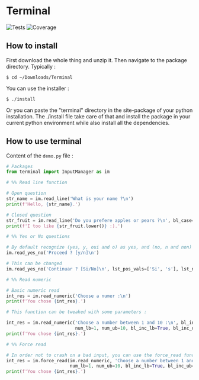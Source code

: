 # Terminal

![Tests](https://github.com/tristanmsct/Terminal/actions/workflows/tests.yml/badge.svg)
![Coverage](https://github.com/tristanmsct/Terminal/coverage.svg)

## How to install

First download the whole thing and unzip it. Then navigate to the package directory. Typically :

`$ cd ~/Downloads/Terminal`

You can use the installer :

`$ ./install`

Or you can paste the "terminal" directory in the site-package of your python installation. The ./install file take care of that and install the package in your current python environment while also install all the dependencies.

## How to use terminal

Content of the `demo.py` file :

```Python
# Packages
from terminal import InputManager as im

# %% Read line function

# Open question
str_name = im.read_line('What is your name ?\n')
print(f'Hello, {str_name}.')

# Closed question
str_fruit = im.read_line('Do you prefere apples or pears ?\n', bl_case=False, lst_values=['Apples', 'Pears'])
print(f'I too like {str_fruit.lower()} :).')

# %% Yes or No questions

# By default recognize (yes, y, oui and o) as yes, and (no, n and non) as no.
im.read_yes_no('Proceed ? [y/n]\n')

# This can be changed
im.read_yes_no('Continuar ? [Si/No]\n', lst_pos_vals=['Si', 's'], lst_neg_vals=['No', 'n'])

# %% Read numeric

# Basic numeric read
int_res = im.read_numeric('Choose a numer :\n')
print(f'You chose {int_res}.')

# This function can be tweaked with some parameters :

int_res = im.read_numeric('Choose a number between 1 and 10 :\n', bl_int=True,
                          num_lb=1, num_ub=10, bl_inc_lb=True, bl_inc_ub=True)
print(f'You chose {int_res}.')

# %% Force read

# In order not to crash on a bad input, you can use the force_read function
int_res = im.force_read(im.read_numeric, 'Choose a number between 1 and 10 :\n', bl_int=True,
                        num_lb=1, num_ub=10, bl_inc_lb=True, bl_inc_ub=True)
print(f'You chose {int_res}.')
```
